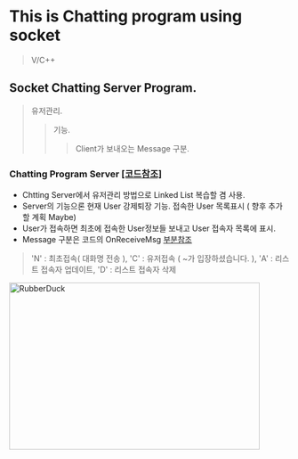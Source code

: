 # This is Chatting program using socket
 
> V/C++

## Socket Chatting Server Program.
> 유저관리.
> > 기능.
> > > Client가 보내오는 Message 구분.

###  Chatting Program Server [[코드참조]](https://github.com/malvr00/Cplusplus-ChattingProgram/tree/main/ChatServer)
* Chtting Server에서 유저관리 방법으로 Linked List 복습할 겸 사용.
* Server의 기능으론 현재 User 강제퇴장 기능. 접속한 User 목록표시 ( 향후 추가 할 계획 Maybe)
* User가 접속하면 최초에 접속한 User정보들 보내고 User 접속자 목록에 표시.
* Message 구분은 코드의 OnReceiveMsg [부분참조](https://github.com/malvr00/Cplusplus-ChattingProgram/blob/main/ChatServer/ChatServerDlg.cpp)
>  'N' : 최초접속( 대화명 전송 ), 'C' : 유저접속 ( ~가 입장하셨습니다. ), 'A' : 리스트 접속자 업데이트, 'D' : 리스트 접속자 삭제

   <img src="https://user-images.githubusercontent.com/77275513/114269239-cb0ad000-9a40-11eb-85b5-6377f6e73279.PNG" width="450px" height="300px" title="100px" alt="RubberDuck"></img><br/>
